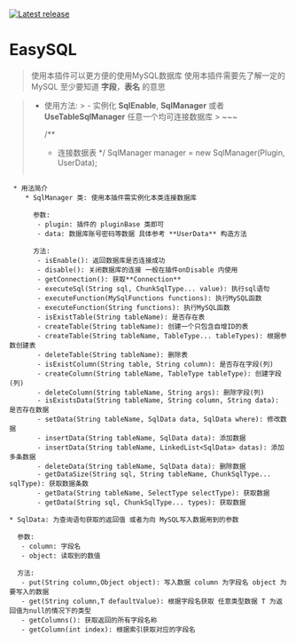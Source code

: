 <a href="https://github.com/SmallasWater/EasyMySQL/releases/latest" alt="Latest release">
    <img src="https://img.shields.io/github/v/release/SmallasWater/EasyMySQL?include_prereleases" alt="Latest release">
</a>


# EasySQL

> 使用本插件可以更方便的使用MySQL数据库
> 使用本插件需要先了解一定的MySQL 至少要知道 **字段**，**表名** 的意思

> * 使用方法:
    >   - 实例化 **SqlEnable**, **SqlManager** 或者 **UseTableSqlManager** 任意一个均可连接数据库
    >   ~~~
>  
>   /**
>    * 连接数据表
>    */
>   SqlManager manager = new SqlManager(Plugin, UserData);
>   
>     ~~~
~~~~
 * 用法简介
    * SqlManager 类: 使用本插件需实例化本类连接数据库
      
      参数:
       - plugin: 插件的 pluginBase 类即可
       - data: 数据库账号密码等数据 具体参考 **UserData** 构造方法

      方法:
       - isEnable(): 返回数据库是否连接成功
       - disable(): 关闭数据库的连接 一般在插件onDisable 内使用
       - getConnection(): 获取**Connection**
       - executeSql(String sql, ChunkSqlType... value): 执行sql语句
       - executeFunction(MySqlFunctions functions): 执行MySQL函数
       - executeFunction(String functions): 执行MySQL函数
       - isExistTable(String tableName): 是否存在表
       - createTable(String tableName): 创建一个只包含自增ID的表
       - createTable(String tableName, TableType... tableTypes): 根据参数创建表
       - deleteTable(String tableName): 删除表
       - isExistColumn(String table, String column): 是否存在字段(列)  
       - createColumn(String tableName, TableType tableType): 创建字段(列)
       - deleteColumn(String tableName, String args): 删除字段(列)
       - isExistsData(String tableName, String column, String data): 是否存在数据
       - setData(String tableName, SqlData data, SqlData where): 修改数据
       - insertData(String tableName, SqlData data): 添加数据
       - insertData(String tableName, LinkedList<SqlData> datas): 添加多条数据
       - deleteData(String tableName, SqlData data): 删除数据
       - getDataSize(String sql, String tableName, ChunkSqlType... sqlType): 获取数据条数
       - getData(String tableName, SelectType selectType): 获取数据
       - getData(String sql, ChunkSqlType... types): 获取数据
   ~~~~
    * SqlData: 为查询语句获取的返回值 或者为向 MySQL写入数据用到的参数

      参数:
       - column: 字段名
       - object: 读取到的数值

      方法:
       - put(String column,Object object): 写入数据 column 为字段名 object 为要写入的数据
       - get(String column,T defaultValue): 根据字段名获取 任意类型数据 T 为返回值为null的情况下的类型
       - getColumns(): 获取返回的所有字段名称
       - getColumn(int index): 根据索引获取对应的字段名



